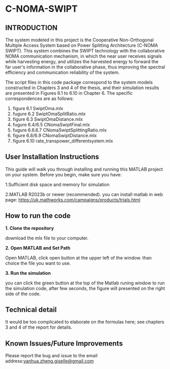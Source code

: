 # C-NOMA-SWIPT
## INTRODUCTION
 
The system modeled in this project is the Cooperative Non-Orthogonal Multiple Access System based on Power Splitting Architecture (C-NOMA SWIPT). This system combines the SWIPT technology with the collaborative NOMA communication mechanism, in which the near user receives signals while harvesting energy, and utilizes the harvested energy to forward the far user's information in the collaborative phase, thus improving the spectral efficiency and communication reliability of the system.

The script files in this code package correspond to the system models constructed in Chapters 3 and 4 of the thesis, and their simulation results are presented in Figures 6.1 to 6.10 in Chapter 6. The specific correspondences are as follows:

1. figure 6.1 SwiptOma.mlx
2. fugure 6.2 SwiptOmaSplitRatio.mlx
3. figure 6.3 SwiptOmaDistance.mlx
4. fugure 6.4/6.5 CNomaSwiptFinal.mlx
5. fugure 6.6.6.7 CNomaSwiptSplittingRatio.mlx
6. figure 6.8/6.9 CNomaSwiptDistance.mlx
7. figure 6.10 rate_transpower_differentsystem.mlx
## User Installation Instructions 
This guide will walk you through installing and running this MATLAB project on your system.
Before you begin, make sure you have:

1.Sufficient disk space and memory for simulation

2.MATLAB R2023b or newer (recommended). you can install matlab in web page: https://uk.mathworks.com/campaigns/products/trials.html

 
## How to run the code
**1. Clone the repository**

download the mlx file to your computer.

**2. Open MATLAB and Set Path**

Open MATLAB, click open button at the upper left of the window. than choice the file you want to use.

**3. Run the simulation**

you can click the green button at the top of the Matlab runing window to run the simulation code, after few seconds, the figure will presented on the right side of the code.

## Technical detail

It would be too complicated to elaborate on the formulas here; see chapters 3 and 4 of the report for details.

## Known Issues/Future Improvements 
Please report the bug and issue to the email address:yanhua.zheng.giselle@gmail.com
